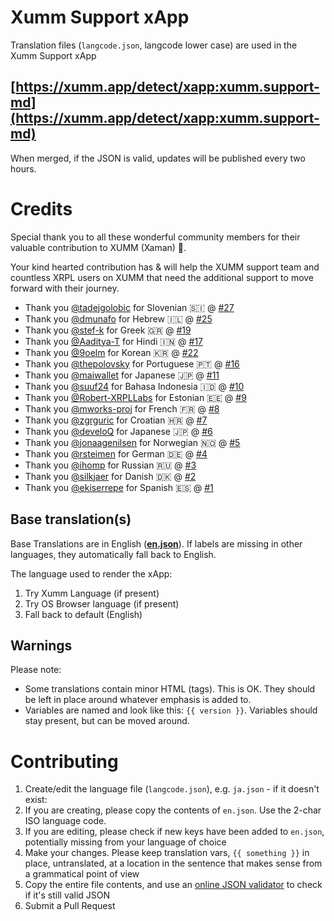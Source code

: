 # Xumm Support xApp

Translation files (`langcode.json`, langcode lower case) are used in the Xumm Support xApp

## [https://xumm.app/detect/xapp:xumm.support-md](https://xumm.app/detect/xapp:xumm.support-md)

When merged, if the JSON is valid, updates will be published every two hours.

# Credits

Special thank you to all these wonderful community members for their valuable contribution to XUMM (Xaman) 💝.

Your kind hearted contribution has & will help the XUMM support team and countless XRPL users on XUMM that need the additional support to move forward with their journey.

- Thank you [@tadejgolobic](https://github.com/tadejgolobic) for Slovenian 🇸🇮 @ [#27](https://github.com/XRPL-Labs/Misc-Translations/pull/27)
- Thank you [@dmunafo](https://github.com/dmunafo) for Hebrew 🇮🇱 @ [#25](https://github.com/XRPL-Labs/Misc-Translations/pull/25)
- Thank you [@stef-k](https://github.com/stef-k) for Greek 🇬🇷 @ [#19](https://github.com/XRPL-Labs/Misc-Translations/pull/19)
- Thank you [@Aaditya-T](https://github.com/Aaditya-T) for Hindi 🇮🇳 @ [#17](https://github.com/XRPL-Labs/Misc-Translations/pull/17)
- Thank you [@9oelm](https://github.com/9oelm) for Korean 🇰🇷 @ [#22](https://github.com/XRPL-Labs/Misc-Translations/pull/22)
- Thank you [@thepolovsky](https://github.com/thepolovsky) for Portuguese 🇵🇹 @ [#16](https://github.com/XRPL-Labs/Misc-Translations/pull/16)
- Thank you [@maiwallet](https://github.com/maiwallet) for Japanese 🇯🇵 @ [#11](https://github.com/XRPL-Labs/Misc-Translations/pull/11)
- Thank you [@suuf24](https://github.com/suuf24) for Bahasa Indonesia 🇮🇩 @ [#10](https://github.com/XRPL-Labs/Misc-Translations/pull/10)
- Thank you [@Robert-XRPLLabs](https://github.com/Robert-XRPLLabs) for Estonian 🇪🇪 @ [#9](https://github.com/XRPL-Labs/Misc-Translations/pull/9)
- Thank you [@mworks-proj](https://github.com/mworks-proj) for French 🇫🇷 @ [#8](https://github.com/XRPL-Labs/Misc-Translations/pull/8)
- Thank you [@zgrguric](https://github.com/zgrguric) for Croatian 🇭🇷 @ [#7](https://github.com/XRPL-Labs/Misc-Translations/pull/7)
- Thank you [@develoQ](https://github.com/develoQ) for Japanese 🇯🇵 @ [#6](https://github.com/XRPL-Labs/Misc-Translations/pull/6)
- Thank you [@jonaagenilsen](https://github.com/jonaagenilsen) for Norwegian 🇳🇴 @ [#5](https://github.com/XRPL-Labs/Misc-Translations/pull/5)
- Thank you [@rsteimen](https://github.com/rsteimen) for German 🇩🇪 @ [#4](https://github.com/XRPL-Labs/Misc-Translations/pull/4)
- Thank you [@ihomp](https://github.com/ihomp) for Russian 🇷🇺 @ [#3](https://github.com/XRPL-Labs/Misc-Translations/pull/3)
- Thank you [@silkjaer](https://github.com/silkjaer) for Danish 🇩🇰 @ [#2](https://github.com/XRPL-Labs/Misc-Translations/pull/2)
- Thank you [@ekiserrepe](https://github.com/Ekiserrepe) for Spanish 🇪🇸 @ [#1](https://github.com/XRPL-Labs/Misc-Translations/pull/1)

## Base translation(s)

Base Translations are in English (**[en.json](https://github.com/XRPL-Labs/Misc-Translations/blob/main/Support-xApp-Monkdesk/en.json)**). If labels are missing in other languages, they automatically fall back to English.

The language used to render the xApp:

1. Try Xumm Language (if present)
2. Try OS Browser language (if present)
3. Fall back to default (English)

## Warnings

Please note:

- Some translations contain minor HTML (tags). This is OK. They should be left in place around whatever emphasis is added to.
- Variables are named and look like this: `{{ version }}`. Variables should stay present, but can be moved around.

# Contributing

1. Create/edit the language file (`langcode.json`), e.g. `ja.json` - if it doesn't exist:
2. If you are creating, please copy the contents of `en.json`. Use the 2-char ISO language code.
3. If you are editing, please check if new keys have been added to `en.json`, potentially missing from your language of choice
4. Make your changes. Please keep translation vars, `{{ something }}` in place, untranslated, at a location in the sentence that makes sense from a grammatical point of view
5. Copy the entire file contents, and use an [online JSON validator](https://jsonlint.com/) to check if it's still valid JSON
6. Submit a Pull Request
